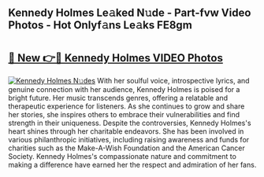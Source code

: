 ## Kennedy Holmes Le𝚊ked N𝚞de - Part-fvw Video Photos - Hot Onlyf𝚊ns Le𝚊ks FE8gm

# <h2><a href="http://ac39080.deff.icu/?id=Kennedy+Holmes">🔗 New 👉🔴 Kennedy Holmes VIDEO Photos</a></h2>

[![Kennedy Holmes N𝚞des](https://i.imgur.com/rIISA9y.gif)](http://ac39080.deff.icu/?id=Kennedy+Holmes)
With her soulful voice, introspective lyrics, and genuine connection with her audience, Kennedy Holmes is poised for a bright future. Her music transcends genres, offering a relatable and therapeutic experience for listeners. As she continues to grow and share her stories, she inspires others to embrace their vulnerabilities and find strength in their uniqueness. Despite the controversies, Kennedy Holmes's heart shines through her charitable endeavors. She has been involved in various philanthropic initiatives, including raising awareness and funds for charities such as the Make-A-Wish Foundation and the American Cancer Society. Kennedy Holmes's compassionate nature and commitment to making a difference have earned her the respect and admiration of her fans.

